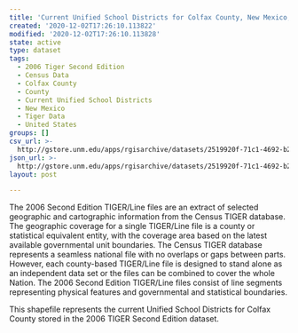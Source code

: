 ```yaml
---
title: 'Current Unified School Districts for Colfax County, New Mexico, 2006se TIGER'
created: '2020-12-02T17:26:10.113822'
modified: '2020-12-02T17:26:10.113828'
state: active
type: dataset
tags:
  - 2006 Tiger Second Edition
  - Census Data
  - Colfax County
  - County
  - Current Unified School Districts
  - New Mexico
  - Tiger Data
  - United States
groups: []
csv_url: >-
  http://gstore.unm.edu/apps/rgisarchive/datasets/2519920f-71c1-4692-b205-d179401b8106/tgr2006se_colf_sdunicu.derived.csv
json_url: >-
  http://gstore.unm.edu/apps/rgisarchive/datasets/2519920f-71c1-4692-b205-d179401b8106/tgr2006se_colf_sdunicu.derived.json
layout: post

---
```

The 2006 Second Edition TIGER/Line files are an extract of selected geographic and cartographic information from the Census TIGER database.  The geographic coverage for a single TIGER/Line file is a county or statistical equivalent entity, with the coverage area based on the latest available governmental unit boundaries. The Census TIGER database represents a seamless national file with no overlaps or gaps between parts.  However, each county-based TIGER/Line file is designed to stand alone as an independent data set or the files can be combined to cover the whole Nation.  The 2006 Second Edition  TIGER/Line files consist of line segments representing physical features and governmental and statistical boundaries.  

This shapefile represents the current Unified School Districts for Colfax County stored in the 2006 TIGER Second Edition dataset.
